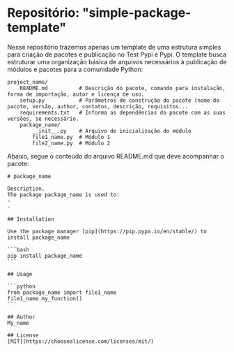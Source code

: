 # Repositório: "simple-package-template"

Nesse repositório trazemos apenas um template de uma estrutura simples para criação de pacotes e publicação no Test Pypi e Pypi.
O template busca estruturar uma organização básica de arquivos necessários à publicação de módulos e pacotes para a comunidade Python:

```
project_name/
    README.md          # Descrição do pacote, comando para instalação, forma de importação, autor e licença de uso. 
    setup.py           # Parâmetros de construção do pacote (nome do pacote, versão, author, contatos, descrição, requisitos...
    requirements.txt   # Informa as dependências do pacote com as suas versões, se necessário.
    package_name/
        __init__.py    # Arquivo de inicialização do módulo
        file1_name.py  # Módulo 1
        file2_name.py  # Módulo 2
```
Abaixo, segue o conteúdo do arquivo README.md que deve acompanhar o pacote:

    # package_name

    Description. 
    The package package_name is used to:
	- 
	-

    ## Installation

    Use the package manager [pip](https://pip.pypa.io/en/stable/) to install package_name

    ```bash
    pip install package_name
    ```

    ## Usage
    
    ```python
    from package_name import file1_name
    file1_name.my_function()
    ```

    ## Author
    My_name

    ## License
    [MIT](https://choosealicense.com/licenses/mit/)

